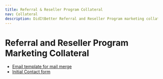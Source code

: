 ```yaml
---
title: Referral & Reseller Program Collateral
nav: Collateral
description: DidItBetter Referral and Reseller Program marketing collateral
---
```


Referral and Reseller Program Marketing Collateral
==================================================

* [Email template for mail merge](/email-template.docx)
* [Initial Contact form](/initial-contact.docx)
